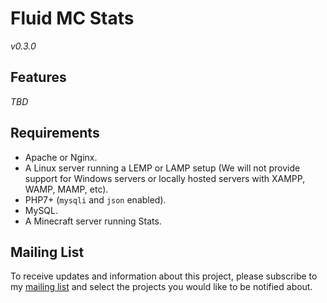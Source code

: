 # Fluid MC Stats

*v0.3.0*

## Features

*TBD*

## Requirements

- Apache or Nginx.
- A Linux server running a LEMP or LAMP setup (We will not provide support for Windows servers or locally hosted servers with XAMPP, WAMP, MAMP, etc).
- PHP7+ (`mysqli` and `json` enabled).
- MySQL.
- A Minecraft server running Stats.

## Mailing List

To receive updates and information about this project, please subscribe to my
[mailing list](https://we.destroy.tokyo/Projects-Email-List) and select the
projects you would like to be notified about.
